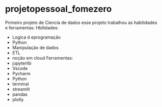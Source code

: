 # projetopessoal_fomezero
Primeiro projeto de Ciencia de dados
 esse projeto trabalhou as  habilidades e ferramentas:
 Hbilidades: 
   - Logica d eprogramação
   - Python
   - Manipulação de dados
   - ETL
   - noção em cloud
Ferramentas:
  - jupyterlib
  - Vscode
  - Pycharm
  - Python
  - terminal
  - streamlit
  - pandas
  - plotly
